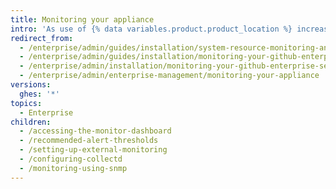 ```yaml
---
title: Monitoring your appliance
intro: 'As use of {% data variables.product.product_location %} increases over time, the utilization of system resources, like CPU, memory, and storage will also increase. You can configure monitoring and alerting so that you''re aware of potential issues before they become critical enough to negatively impact application performance or availability.'
redirect_from:
  - /enterprise/admin/guides/installation/system-resource-monitoring-and-alerting
  - /enterprise/admin/guides/installation/monitoring-your-github-enterprise-appliance
  - /enterprise/admin/installation/monitoring-your-github-enterprise-server-appliance
  - /enterprise/admin/enterprise-management/monitoring-your-appliance
versions:
  ghes: '*'
topics:
  - Enterprise
children:
  - /accessing-the-monitor-dashboard
  - /recommended-alert-thresholds
  - /setting-up-external-monitoring
  - /configuring-collectd
  - /monitoring-using-snmp
---
```


